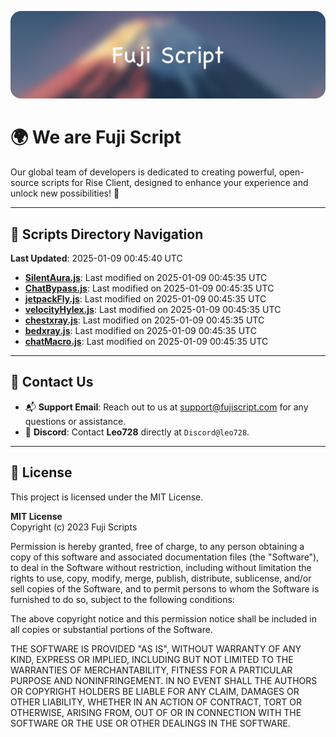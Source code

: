 ![Banner](.github/b.webp)

# 🌍 **We are Fuji Script**

Our global team of developers is dedicated to creating powerful, open-source scripts for Rise Client, designed to enhance your experience and unlock new possibilities! 🌟

---
<!-- SCRIPTS_NAVIGATION_START -->
## 📂 **Scripts Directory Navigation**

**Last Updated**: 2025-01-09 00:45:40 UTC

- **[SilentAura.js](scripts/SilentAura.js)**: Last modified on 2025-01-09 00:45:35 UTC
- **[ChatBypass.js](scripts/ChatBypass.js)**: Last modified on 2025-01-09 00:45:35 UTC
- **[jetpackFly.js](scripts/jetpackFly.js)**: Last modified on 2025-01-09 00:45:35 UTC
- **[velocityHylex.js](scripts/velocityHylex.js)**: Last modified on 2025-01-09 00:45:35 UTC
- **[chestxray.js](scripts/chestxray.js)**: Last modified on 2025-01-09 00:45:35 UTC
- **[bedxray.js](scripts/bedxray.js)**: Last modified on 2025-01-09 00:45:35 UTC
- **[chatMacro.js](scripts/chatMacro.js)**: Last modified on 2025-01-09 00:45:35 UTC

<!-- SCRIPTS_NAVIGATION_END -->

---

## 💬 **Contact Us**  
- 📬 **Support Email**: Reach out to us at [support@fujiscript.com](mailto:support@fujiscript.com) for any questions or assistance.  
- 💬 **Discord**: Contact **Leo728** directly at `Discord@leo728`.

---

## 📜 **License**

This project is licensed under the MIT License.  

**MIT License**  
Copyright (c) 2023 Fuji Scripts  

Permission is hereby granted, free of charge, to any person obtaining a copy of this software and associated documentation files (the "Software"), to deal in the Software without restriction, including without limitation the rights to use, copy, modify, merge, publish, distribute, sublicense, and/or sell copies of the Software, and to permit persons to whom the Software is furnished to do so, subject to the following conditions:  

The above copyright notice and this permission notice shall be included in all copies or substantial portions of the Software.  

THE SOFTWARE IS PROVIDED "AS IS", WITHOUT WARRANTY OF ANY KIND, EXPRESS OR IMPLIED, INCLUDING BUT NOT LIMITED TO THE WARRANTIES OF MERCHANTABILITY, FITNESS FOR A PARTICULAR PURPOSE AND NONINFRINGEMENT. IN NO EVENT SHALL THE AUTHORS OR COPYRIGHT HOLDERS BE LIABLE FOR ANY CLAIM, DAMAGES OR OTHER LIABILITY, WHETHER IN AN ACTION OF CONTRACT, TORT OR OTHERWISE, ARISING FROM, OUT OF OR IN CONNECTION WITH THE SOFTWARE OR THE USE OR OTHER DEALINGS IN THE SOFTWARE.  
